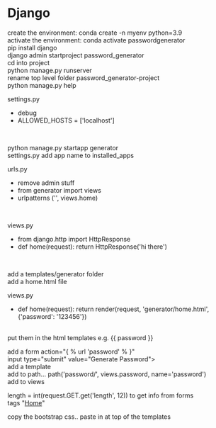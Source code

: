 # Django

create the environment: conda create -n myenv python=3.9<br>
activate the environment: conda activate passwordgenerator<br>
pip install django<br>
django admin startproject password_generator<br>
cd into project<br>
python manage.py runserver<br>
rename top level folder password_generator-project<br>
python manage.py help<br>

settings.py<br>
* debug
* ALLOWED_HOSTS = \['localhost']
<br>

python manage.py startapp generator<br>
settings.py add app name to installed_apps<br>

urls.py<br>
* remove admin stuff
* from generator import views
* urlpatterns ('', views.home)
<br>

views.py<br>
* from django.http import HttpResponse
* def home(request): return HttpResponse('hi there')
<br>

add a templates/generator folder<br>
add a home.html file<br>

views.py<br>
* def home(request): return render(request, 'generator/home.html', {'password': '123456'})
<br>
put them in the html templates e.g. {{ password }}<br>

add a form action="{ % url 'password' % }"<br>
input type="submit" value="Generate Password"><br>
add a template<br>
add to path... path('password/', views.password, name='password')<br>
add to views<br>

length = int(request.GET.get('length', 12)) to get info from forms<br>
tags "<a href="{% url 'home' %}">Home</a>" <br>

copy the bootstrap css.. paste in at top of the templates<br>
